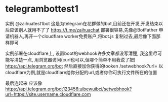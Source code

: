 # telegrambottest1
 实例 @zaihuatest1bot
 这是为telegram在花群做的bot,目前还在开发,开发结束以后应该别人就用不了了 https://t.me/zaihuachat
 部署很容易,先像@BotFather 申请机器人,再开一个cloudflare worker免费账户,将bot.js 复制过去,最后像下面那样即可
 
实例部署在cloudflare上, 设置boot的webhook许多文章都没写清楚, 我这里尽可能写清楚一点, 用浏览器访问(curl也可以,但哪个简单不用我说了把)
https://api.telegram.org/bot
然后直接加你获得的tooken
/setwebhook?url= 
以cloudflare为例,就是cloudflare给你分配的url,或者你你可执行文件所在的位置

最后连起来
应该像
https://api.telegram.org/bot123456:uibewuibci/setwebhook?url=https://site.username.cloudflare.com

